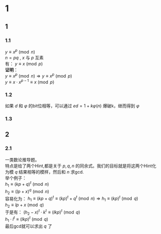# 1   
## 1   
### 1.1   
$y\equiv x^p\pmod{n}$   
$n=pq$ , $x$ 与 $p$ 互素   
有： $y\equiv x\pmod{p}$    
**证明**：   
$y\equiv x^p\pmod{n} \Rightarrow y\equiv x^p\pmod{p}$     
$y\equiv x\cdot {x}^{p-1}\equiv x\pmod{p}$   

### 1.2   
如果 $d$ 和 $\varphi$ 的bit位相等，可以通过 $ed=1+k\varphi(n)$ 爆破k，继而得到 $\varphi$   

### 1.3   

## 2    
### 2.1    
一类数论推导题。    
特点是给了两个Hint,都是关于 $p,q,n$ 的同余式。我们的目标就是将这两个Hint化为模 $q$ 结果相等的模样，然后和 $n$ 求gcd.     
举个例子：    
$h_1\equiv (kp+q)^t\pmod{n}$    
$h_2\equiv (lp+x)^q\pmod{n}$    
容易化为： $h_1\equiv (kp+q)^t\equiv (kp)^t+q^t\pmod{n} \Rightarrow h_1\equiv (kp)^t\pmod{q}$   
$h_2\equiv lp+x\pmod{q}$    
于是有： $(h_2-x)^t\cdot k^t\equiv (lkp)^t\pmod{q}$     
$h_1\cdot l^t\equiv (lkp)^t\pmod{q}$   
最后gcd就可以求出 $q$ 了   


